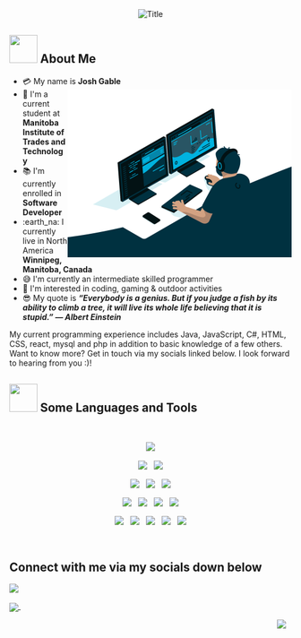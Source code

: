 <div align="center">
  <img src="http://readme-typing-svg.herokuapp.com?font=Architects+Daughter&size=26&pause=1000&center=true&width=435&lines=Josh+Gable" alt="Title" /></img>
</div>

## <img src="https://raw.githubusercontent.com/nixin72/nixin72/master/wave.gif" width="50px" height="50px"></img> About Me

- :credit_card: My name is **Josh Gable** <img src="./assets/coding.gif" width="400" align="right"/>
- :school: I'm a current student at **Manitoba Institute of Trades and Technology**
- :books: I'm currently enrolled in **Software Developer**
- :earth_na: I currently live in North America **Winnipeg, Manitoba, Canada**
- :sweat_smile: I'm currently an intermediate skilled programmer 
- :monocle_face: I'm interested in coding, gaming & outdoor activities
- :sunglasses: My quote is **_“Everybody is a genius. But if you judge a fish by its ability to climb a tree, it will live its whole life believing that it is stupid.” — Albert Einstein_**

My current programming experience includes Java, JavaScript, C#, HTML, CSS, react, mysql and php in addition to basic knowledge of a few others. Want to know more? Get in touch via my socials linked below.
I look forward to hearing from you :)!

## <img src="https://media2.giphy.com/media/QssGEmpkyEOhBCb7e1/giphy.gif?cid=ecf05e47a0n3gi1bfqntqmob8g9aid1oyj2wr3ds3mg700bl&rid=giphy.gif" width="50px" height="50px"> Some Languages and Tools

<br>

<p  align="center">

<img src="https://img.shields.io/badge/HTML5-E34F26?style=for-the-badge&logo=html5&logoColor=white" height="25"/>
  </p>
  
<p  align="center">

<img src="https://img.shields.io/badge/C%23-239120?style=for-the-badge&logo=c-sharp&logoColor=white" height="25"/>  
  &nbsp;
<img src="https://img.shields.io/badge/CSS3-1572B6?style=for-the-badge&logo=css3&logoColor=white" height="25"/>
  </p>
  
  <p  align="center">

<img src="https://img.shields.io/badge/JavaScript-323330?style=for-the-badge&logo=javascript&logoColor=F7DF1E" height="25"/>
  &nbsp;
<img src="	https://img.shields.io/badge/Python-FFD43B?style=for-the-badge&logo=python&logoColor=blue" height="25"/>
  &nbsp;
<img src="https://img.shields.io/badge/redis-CC0000.svg?&style=for-the-badge&logo=redis&logoColor=white" height="25"/>  
 </p>
 
 <p  align="center">

<img src="https://img.shields.io/badge/React-20232A?style=for-the-badge&logo=react&logoColor=61DAFB" height="25">
  &nbsp;

<img src="https://img.shields.io/badge/Apache-D22128?style=for-the-badge&logo=Apache&logoColor=white" height="25">
&nbsp;
  
  <img src="https://img.shields.io/badge/MySQL-005C84?style=for-the-badge&logo=mysql&logoColor=white" height="25">
&nbsp;
  
<img src="https://img.shields.io/badge/MongoDB-4EA94B?style=for-the-badge&logo=mongodb&logoColor=white" height="25">
</p>
<p align="center">

  <img src="https://img.shields.io/badge/Amazon_AWS-FF9900?style=for-the-badge&logo=amazonaws&logoColor=white" height="25">
&nbsp;
    <img src="https://img.shields.io/badge/Cloudflare-F38020?style=for-the-badge&logo=Cloudflare&logoColor=white" height="25">
&nbsp;
    <img src="https://img.shields.io/badge/Google_Cloud-4285F4?style=for-the-badge&logo=google-cloud&logoColor=white" height="25">
&nbsp;
  <img src="https://img.shields.io/badge/microsoft%20azure-0089D6?style=for-the-badge&logo=microsoft-azure&logoColor=white" height="25">
&nbsp;
  <img src="https://img.shields.io/badge/Visual_Studio_Code-0078D4?style=for-the-badge&logo=visual%20studio%20code&logoColor=white" height="25">

</p>
<br>

##  Connect with me via my socials down below

<p align="left">
  <a href="mailto:josh@gable.tech" >
    <img align="left" width="26px" src="https://www.freeiconspng.com/thumbs/email-icon/email-icon--clipart-best-22.png" />
  </a> &nbsp;
  
  <a href=
  "https://www.linkedin.com/in/joshuagable/" 
  target="_blank">
    <img align="center" 
    width="24px" 
    src="https://icons-for-free.com/iconfiles/png/512/linkedin+original+icon-1320194901310004124.png"/>
  </a> &nbsp;
  
  <a href="https://github.com/jgable01" target="_blank">
    <img align="right" 
    width="26px" 
    src=
    "https://github.githubassets.com/images/modules/logos_page/GitHub-Mark.png"/>
  </a> &nbsp;
</p>


